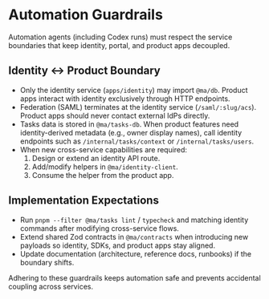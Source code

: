 # Automation Guardrails

Automation agents (including Codex runs) must respect the service boundaries that keep identity, portal, and product apps decoupled.

## Identity ↔ Product Boundary

- Only the identity service (`apps/identity`) may import `@ma/db`. Product apps interact with identity exclusively through HTTP endpoints.
- Federation (SAML) terminates at the identity service (`/saml/:slug/acs`). Product apps should never contact external IdPs directly.
- Tasks data is stored in `@ma/tasks-db`. When product features need identity-derived metadata (e.g., owner display names), call identity endpoints such as `/internal/tasks/context` or `/internal/tasks/users`.
- When new cross-service capabilities are required:
  1. Design or extend an identity API route.
  2. Add/modify helpers in `@ma/identity-client`.
  3. Consume the helper from the product app.

## Implementation Expectations

- Run `pnpm --filter @ma/tasks lint` / `typecheck` and matching identity commands after modifying cross-service flows.
- Extend shared Zod contracts in `@ma/contracts` when introducing new payloads so identity, SDKs, and product apps stay aligned.
- Update documentation (architecture, reference docs, runbooks) if the boundary shifts.

Adhering to these guardrails keeps automation safe and prevents accidental coupling across services.

